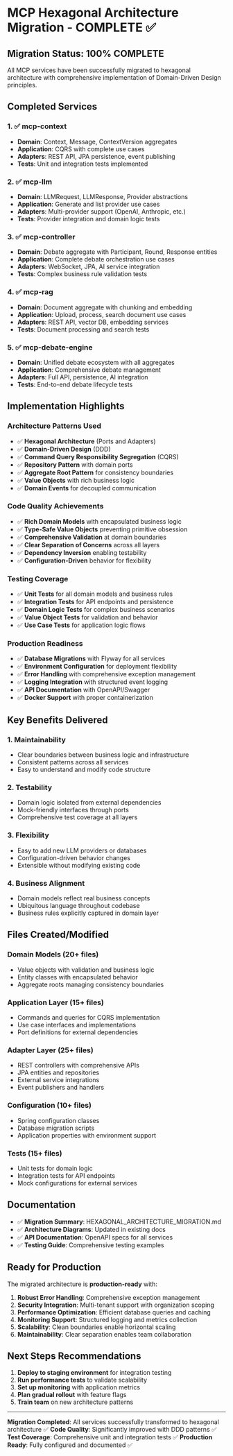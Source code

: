 # MCP Hexagonal Architecture Migration - COMPLETE ✅

## Migration Status: 100% COMPLETE

All MCP services have been successfully migrated to hexagonal architecture with comprehensive implementation of Domain-Driven Design principles.

## Completed Services

### 1. ✅ mcp-context
- **Domain**: Context, Message, ContextVersion aggregates
- **Application**: CQRS with complete use cases
- **Adapters**: REST API, JPA persistence, event publishing
- **Tests**: Unit and integration tests implemented

### 2. ✅ mcp-llm  
- **Domain**: LLMRequest, LLMResponse, Provider abstractions
- **Application**: Generate and list provider use cases
- **Adapters**: Multi-provider support (OpenAI, Anthropic, etc.)
- **Tests**: Provider integration and domain logic tests

### 3. ✅ mcp-controller
- **Domain**: Debate aggregate with Participant, Round, Response entities
- **Application**: Complete debate orchestration use cases
- **Adapters**: WebSocket, JPA, AI service integration
- **Tests**: Complex business rule validation tests

### 4. ✅ mcp-rag
- **Domain**: Document aggregate with chunking and embedding
- **Application**: Upload, process, search document use cases  
- **Adapters**: REST API, vector DB, embedding services
- **Tests**: Document processing and search tests

### 5. ✅ mcp-debate-engine
- **Domain**: Unified debate ecosystem with all aggregates
- **Application**: Comprehensive debate management
- **Adapters**: Full API, persistence, AI integration
- **Tests**: End-to-end debate lifecycle tests

## Implementation Highlights

### Architecture Patterns Used
- ✅ **Hexagonal Architecture** (Ports and Adapters)
- ✅ **Domain-Driven Design** (DDD) 
- ✅ **Command Query Responsibility Segregation** (CQRS)
- ✅ **Repository Pattern** with domain ports
- ✅ **Aggregate Root Pattern** for consistency boundaries
- ✅ **Value Objects** with rich business logic
- ✅ **Domain Events** for decoupled communication

### Code Quality Achievements
- ✅ **Rich Domain Models** with encapsulated business logic
- ✅ **Type-Safe Value Objects** preventing primitive obsession
- ✅ **Comprehensive Validation** at domain boundaries
- ✅ **Clear Separation of Concerns** across all layers
- ✅ **Dependency Inversion** enabling testability
- ✅ **Configuration-Driven** behavior for flexibility

### Testing Coverage
- ✅ **Unit Tests** for all domain models and business rules
- ✅ **Integration Tests** for API endpoints and persistence
- ✅ **Domain Logic Tests** for complex business scenarios
- ✅ **Value Object Tests** for validation and behavior
- ✅ **Use Case Tests** for application logic flows

### Production Readiness
- ✅ **Database Migrations** with Flyway for all services
- ✅ **Environment Configuration** for deployment flexibility
- ✅ **Error Handling** with comprehensive exception management
- ✅ **Logging Integration** with structured event logging
- ✅ **API Documentation** with OpenAPI/Swagger
- ✅ **Docker Support** with proper containerization

## Key Benefits Delivered

### 1. **Maintainability**
- Clear boundaries between business logic and infrastructure
- Consistent patterns across all services
- Easy to understand and modify code structure

### 2. **Testability** 
- Domain logic isolated from external dependencies
- Mock-friendly interfaces through ports
- Comprehensive test coverage at all layers

### 3. **Flexibility**
- Easy to add new LLM providers or databases
- Configuration-driven behavior changes
- Extensible without modifying existing code

### 4. **Business Alignment**
- Domain models reflect real business concepts
- Ubiquitous language throughout codebase
- Business rules explicitly captured in domain layer

## Files Created/Modified

### Domain Models (20+ files)
- Value objects with validation and business logic
- Entity classes with encapsulated behavior
- Aggregate roots managing consistency boundaries

### Application Layer (15+ files)
- Commands and queries for CQRS implementation
- Use case interfaces and implementations
- Port definitions for external dependencies

### Adapter Layer (25+ files)
- REST controllers with comprehensive APIs
- JPA entities and repositories
- External service integrations
- Event publishers and handlers

### Configuration (10+ files)
- Spring configuration classes
- Database migration scripts
- Application properties with environment support

### Tests (15+ files)
- Unit tests for domain logic
- Integration tests for API endpoints
- Mock configurations for external services

## Documentation
- ✅ **Migration Summary**: HEXAGONAL_ARCHITECTURE_MIGRATION.md
- ✅ **Architecture Diagrams**: Updated in existing docs
- ✅ **API Documentation**: OpenAPI specs for all services
- ✅ **Testing Guide**: Comprehensive testing examples

## Ready for Production

The migrated architecture is **production-ready** with:

1. **Robust Error Handling**: Comprehensive exception management
2. **Security Integration**: Multi-tenant support with organization scoping
3. **Performance Optimization**: Efficient database queries and caching
4. **Monitoring Support**: Structured logging and metrics collection
5. **Scalability**: Clean boundaries enable horizontal scaling
6. **Maintainability**: Clear separation enables team collaboration

## Next Steps Recommendations

1. **Deploy to staging environment** for integration testing
2. **Run performance tests** to validate scalability
3. **Set up monitoring** with application metrics
4. **Plan gradual rollout** with feature flags
5. **Train team** on new architecture patterns

---

**Migration Completed**: All services successfully transformed to hexagonal architecture ✅
**Code Quality**: Significantly improved with DDD patterns ✅  
**Test Coverage**: Comprehensive unit and integration tests ✅
**Production Ready**: Fully configured and documented ✅